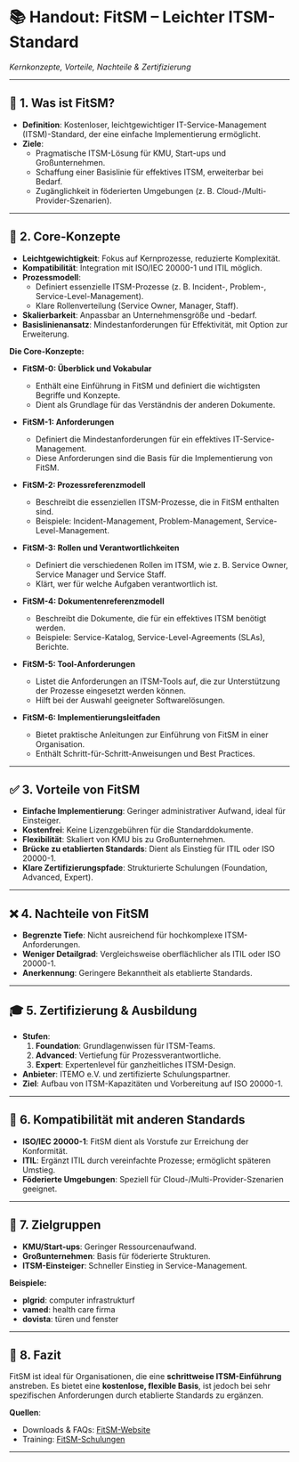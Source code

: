 # 📚 **Handout: FitSM – Leichter ITSM-Standard**  
*Kernkonzepte, Vorteile, Nachteile & Zertifizierung*  

---

## 📌 **1. Was ist FitSM?**  
- **Definition**: Kostenloser, leichtgewichtiger IT-Service-Management (ITSM)-Standard, der eine einfache Implementierung ermöglicht.  
- **Ziele**:  
  - Pragmatische ITSM-Lösung für KMU, Start-ups und Großunternehmen.  
  - Schaffung einer Basislinie für effektives ITSM, erweiterbar bei Bedarf.  
  - Zugänglichkeit in föderierten Umgebungen (z. B. Cloud-/Multi-Provider-Szenarien).  

---

## 🧠 **2. Core-Konzepte**  
- **Leichtgewichtigkeit**: Fokus auf Kernprozesse, reduzierte Komplexität.  
- **Kompatibilität**: Integration mit ISO/IEC 20000-1 und ITIL möglich.  
- **Prozessmodell**:  
  - Definiert essenzielle ITSM-Prozesse (z. B. Incident-, Problem-, Service-Level-Management).  
  - Klare Rollenverteilung (Service Owner, Manager, Staff).  
- **Skalierbarkeit**: Anpassbar an Unternehmensgröße und -bedarf.  
- **Basislinienansatz**: Mindestanforderungen für Effektivität, mit Option zur Erweiterung.  

**Die Core-Konzepte:**

- **FitSM-0: Überblick und Vokabular**  
  - Enthält eine Einführung in FitSM und definiert die wichtigsten Begriffe und Konzepte.  
  - Dient als Grundlage für das Verständnis der anderen Dokumente.  

- **FitSM-1: Anforderungen**  
  - Definiert die Mindestanforderungen für ein effektives IT-Service-Management.  
  - Diese Anforderungen sind die Basis für die Implementierung von FitSM.  

- **FitSM-2: Prozessreferenzmodell**  
  - Beschreibt die essenziellen ITSM-Prozesse, die in FitSM enthalten sind.  
  - Beispiele: Incident-Management, Problem-Management, Service-Level-Management.  

- **FitSM-3: Rollen und Verantwortlichkeiten**  
  - Definiert die verschiedenen Rollen im ITSM, wie z. B. Service Owner, Service Manager und Service Staff.  
  - Klärt, wer für welche Aufgaben verantwortlich ist.  

- **FitSM-4: Dokumentenreferenzmodell**  
  - Beschreibt die Dokumente, die für ein effektives ITSM benötigt werden.  
  - Beispiele: Service-Katalog, Service-Level-Agreements (SLAs), Berichte.  

- **FitSM-5: Tool-Anforderungen**  
  - Listet die Anforderungen an ITSM-Tools auf, die zur Unterstützung der Prozesse eingesetzt werden können.  
  - Hilft bei der Auswahl geeigneter Softwarelösungen.  

- **FitSM-6: Implementierungsleitfaden**  
  - Bietet praktische Anleitungen zur Einführung von FitSM in einer Organisation.  
  - Enthält Schritt-für-Schritt-Anweisungen und Best Practices.  

 

---

## ✅ **3. Vorteile von FitSM**  
- **Einfache Implementierung**: Geringer administrativer Aufwand, ideal für Einsteiger.  
- **Kostenfrei**: Keine Lizenzgebühren für die Standarddokumente.  
- **Flexibilität**: Skaliert von KMU bis zu Großunternehmen.  
- **Brücke zu etablierten Standards**: Dient als Einstieg für ITIL oder ISO 20000-1.  
- **Klare Zertifizierungspfade**: Strukturierte Schulungen (Foundation, Advanced, Expert).  

---

## ❌ **4. Nachteile von FitSM**  
- **Begrenzte Tiefe**: Nicht ausreichend für hochkomplexe ITSM-Anforderungen.  
- **Weniger Detailgrad**: Vergleichsweise oberflächlicher als ITIL oder ISO 20000-1.  
- **Anerkennung**: Geringere Bekanntheit als etablierte Standards.  

---

## 🎓 **5. Zertifizierung & Ausbildung**  
- **Stufen**:  
  1. **Foundation**: Grundlagenwissen für ITSM-Teams.  
  2. **Advanced**: Vertiefung für Prozessverantwortliche.  
  3. **Expert**: Expertenlevel für ganzheitliches ITSM-Design.  
- **Anbieter**: ITEMO e.V. und zertifizierte Schulungspartner.  
- **Ziel**: Aufbau von ITSM-Kapazitäten und Vorbereitung auf ISO 20000-1.  

---

## 🔗 **6. Kompatibilität mit anderen Standards**  
- **ISO/IEC 20000-1**: FitSM dient als Vorstufe zur Erreichung der Konformität.  
- **ITIL**: Ergänzt ITIL durch vereinfachte Prozesse; ermöglicht späteren Umstieg.  
- **Föderierte Umgebungen**: Speziell für Cloud-/Multi-Provider-Szenarien geeignet.  

---

## 🎯 **7. Zielgruppen**  
- **KMU/Start-ups**: Geringer Ressourcenaufwand.  
- **Großunternehmen**: Basis für föderierte Strukturen.  
- **ITSM-Einsteiger**: Schneller Einstieg in Service-Management.  

**Beispiele:**
- **plgrid**: computer infrastrukturf
- **vamed**: health care firma
- **dovista**: türen und fenster
---

## 📝 **8. Fazit**  
FitSM ist ideal für Organisationen, die eine **schrittweise ITSM-Einführung** anstreben. Es bietet eine **kostenlose, flexible Basis**, ist jedoch bei sehr spezifischen Anforderungen durch etablierte Standards zu ergänzen.  

**Quellen**:  
- Downloads & FAQs: [FitSM-Website](https://www.fitsm.eu)  
- Training: [FitSM-Schulungen](https://www.fitsm.eu/training)  

--- 

